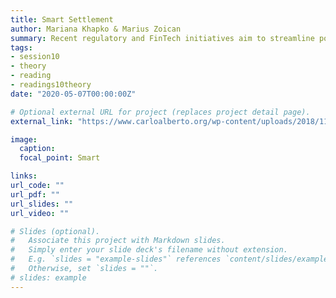 ```yaml
---
title: Smart Settlement
author: Mariana Khapko & Marius Zoican
summary: Recent regulatory and FinTech initiatives aim to streamline post-trade infrastructures. Does faster settlement benefit markets?  </br><i>May 1, 2018, Mariana Khapko & Marius Zoican</i>
tags:
- session10
- theory
- reading
- readings10theory
date: "2020-05-07T00:00:00Z"

# Optional external URL for project (replaces project detail page).
external_link: "https://www.carloalberto.org/wp-content/uploads/2018/11/KhapkoZoican20180501.pdf"

image:
  caption: 
  focal_point: Smart

links:
url_code: ""
url_pdf: ""
url_slides: ""
url_video: ""

# Slides (optional).
#   Associate this project with Markdown slides.
#   Simply enter your slide deck's filename without extension.
#   E.g. `slides = "example-slides"` references `content/slides/example-slides.md`.
#   Otherwise, set `slides = ""`.
# slides: example
---
```


